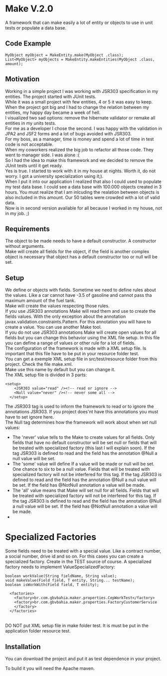 # Make V.2.0
A framework that can make easily a lot of entity or objects to use in unit tests or populate a data base.

## Code Example

```<java>
MyObject myObject = MakeEntity.make(MyObject .class);
List<MyObject> myObjects = MakeEntity.makeEntities(MyObject .class, amount);
```
## Motivation
Working in a simple project I was working with JSR303 specification in my entities. The project started with JUnit tests.<br>
While it was a small project with few entities, 4 or 5 it was easy to keep.<br>
When the project got big and I had to change the relation between my entities, my happy day became a week of hell.<br>
I visualized two sad options: remove the hibernate validator or remake all entities in my units tests.<br>
For me as a developer I chose the second. I was happy with the validation in JPA2 and JSF2 forms and a lot of bugs avoided with JSR303.<br>
For my boss, as a manager, time is money and spend a lot of time in test code is not acceptable.<br>
When my coworkers realized the big job to refactor all those code. They went to manager side. I was alone :(<br>
So I had the idea to make this framework and we decided to remove the JUnit tests until it get ready.<br>
Yes is true. I started to work with it in my house at nights. Worth it, do not worry. I got a university specialization using it;).<br>
When I put it into our application I realized that also I could used to populate my test data base. I could see a data base with 100.000 objects created in 3 hours. You must realize that I am inlcuding the realation between objects is also included in this amount. Our 50 tables were crowded with a lot of valid data.<br>
Now is in second version available for all because I worked in my house, not in my job. ;)

## Requirements
The object to be made needs to have a default constructor. A constructor without arguments.<br>
Make will create all fields for the object, if the field is another complex object is necessary that object has a default constructor too or null will be set.

## Setup
We define or objects with fields. Sometime we need to define rules about the values. Like a car cannot have -3.5 of gasoline and cannot pass tha maximum amount of the fuel tank.<br>
Make will create the values respecting those rules.<br>
If you use JSR303 annotations Make will read them and use to create the fields values. With the only exception about the annotation javax.validation.constraints.Pattern. For this annotation you will have to create a value. You can use another Make tool.<br>
If you do not use JSR303 annotations Make will create open values for all fields but you can change this behavior using the XML file setup. In this file you can define a range of values or other rule for a lot of fields.<br>
The configuration of the framework is made with a XML setup file. Is important that this file have to be put in your resource folder test.<br>
You can get a exemple XML setup file in src/test/resource folder from this project. Check the file make.xml.<br>
Make use this name by default but you can change it.<br>
The XML setup file is divided in 3 parts:<br>
```<XML>
<setup>
    <JSR303 value="read" /><!-- read or ignore -->
    <Null value="never" /><!-- never some all -->
  </setup>
```
The JSR303 tag is used to inform the framework to read or to ignore the annotations JSR303. If you project does'nt have this annotations you must have to set ignore here.<br>
The Null tag determines how the framework will work about when set null values:<br>
*   The 'never' value tells to the Make to create values for all fields. Only fields that have no default constructor will be set null or fields that will be treated with specialized factory (this last I will explain soon). If the tag JSR303 is defined to read and the field has the annotation @Null a null value will be set.<br>
*   The 'some' value will define If a value will be made or null will be set. One chance to six to be a null value. Fields that will be treated with specialized factory will not be interfered for this tag. If the tag JSR303 is defined to read and the field has the annotation @Null a null value will be set. If the field has @NotNull annotation a value will be made.<br> 
*   The 'all' value means that Make will set null for all fields. Fields that will be treated with specialized factory will not be interfered for this tag. If the tag JSR303 is defined to read and the field has the annotation @Null a null value will be set. If the field has @NotNull annotation a value will be made.<br>
*   
# Specialized Factories
Some fields need to be treated with a special value. Like a contract number, a social number, drive id and so on. For this cases you can create a specialized factory. Create in the TEST source of course.
A specialized factory needs to implement ValueSpecializedFactory:
```<java>
boolean workValue(String fieldName, String value);
void makeValue(Field field, T entity, String... testName);
boolean isWorkWith(Field field, T entity);
```


```<XML>
  <factories>
    <factory>br.com.gbvbahia.maker.properties.CepWorkTest</factory>
    <factory>br.com.gbvbahia.maker.properties.FactoryCustomerService
    </factory>
  </factories>
```
<br>DO NOT put XML setup file in make folder test. It is must be put in the application folder resource test. 


## Installation
You can download the project and put it as test dependence in your project.

To build it you will need the Apache maven.
